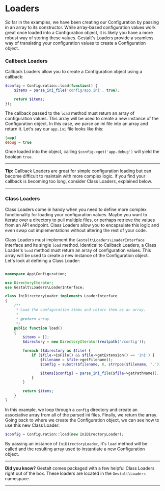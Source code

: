 # Loaders

So far in the examples, we have been creating our Configuration by passing in an array to its constructor. While array-based configuration values work great once loaded into a Configuration object, it is likely you have a more robust way of storing these values. Gestalt's Loaders provide a seamless way of translating your configuration values to create a Configuration object.

### Callback Loaders

Callback Loaders allow you to create a Configuration object using a callback:

```php
$config = Configuration::load(function() {
    $items = parse_ini_file('config/app.ini', true);

    return $items;
});
```

The callback passed to the `load` method must return an array of configuration values. This array will be used to create a new instance of the Configuration object. In this case, we parse an ini file into an array and return it. Let's say our `app.ini` file looks like this:

```ini
[app]
debug = true
```

Once loaded into the object, calling `$config->get('app.debug')` will yield the boolean `true`.

---

**Tip:** Callback Loaders are great for simple configuration loading but can become difficult to maintain with more complex logic. If you find your callback is becoming too long, consider Class Loaders, explained below. 

---

### Class Loaders

Class Loaders come in handy when you need to define more complex functionality for loading your configuration values. Maybe you want to iterate over a directory to pull multiple files, or perhaps retrieve the values from an API endpoint. Class Loaders allow you to encapsulate this logic and even swap out implementations without altering the rest of your code.

Class Loaders must implement the `Gestalt\Loaders\LoaderInterface` interface and its single `load` method. Identical to Callback Loaders, a Class Loader's `load` method must return an array of configuration values. This array will be used to create a new instance of the Configuration object. Let's look at defining a Class Loader:

```php

namespace App\Configuration;

use DirectoryIterator;
use Gestalt\Loaders\LoaderInterface;

class IniDirectoryLoader implements LoaderInterface
{
    /**
     * Load the configuration items and return them as an array.
     *
     * @return array
     */
    public function load()
    {
        $items = [];
        $directory = new DirectoryIterator(realpath('/config'));

        foreach ($directory as $file) {
            if ($file->isFile() && $file->getExtension() == 'ini') {
                $filename = $file->getFilename();
                $config = substr($filename, 0, strrpos($filename, '.'));

                $items[$config] = parse_ini_file($file->getPathName(), true);
            }
        }

        return $items;
    }
}

```

In this example, we loop through a `config` directory and create an associative array from all of the parsed ini files. Finally, we return the array. Going back to where we create the Configuration object, we can see how to use this new Class Loader:

```php
$config = Configuration::load(new IniDirectoryLoader);
```

By passing an instance of `IniDirectoryLoader`, it's `load` method will be called and the resulting array used to instantiate a new Configuration object.

---

**Did you know?** Gestalt comes packaged with a few helpful Class Loaders right out of the box. These loaders are located in the `Gestalt\Loaders` namespace.

---
